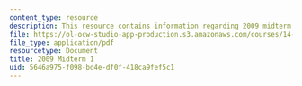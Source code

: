 ```yaml
---
content_type: resource
description: This resource contains information regarding 2009 midterm 1.
file: https://ol-ocw-studio-app-production.s3.amazonaws.com/courses/14-12-economic-applications-of-game-theory-fall-2012/5646a975f098bd4edf0f418ca9fef5c1_MIT14_12F12_midterm1_2009.pdf
file_type: application/pdf
resourcetype: Document
title: 2009 Midterm 1
uid: 5646a975-f098-bd4e-df0f-418ca9fef5c1
---
```

